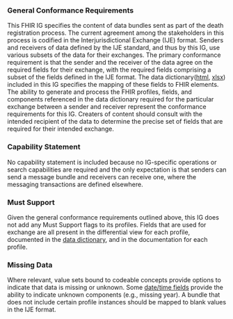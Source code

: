 ### General Conformance Requirements
This FHIR IG specifies the content of data bundles sent as part of the death registration process.
The current agreement among the stakeholders in this process is codified in the Interjurisdictional Exchange (IJE) format.
Senders and receivers of data defined by the IJE standard, and thus by this IG, use various subsets of the data for their exchanges.  The primary conformance requirement is that the sender and the receiver of the data agree on the required fields for their exchange, with the required fields comprising a subset of the fields defined in the IJE format.   The data dictionary([html](DeathRecordDataDictionary.html), [xlsx](IJE_File_Layouts_and_FHIR_Mapping_24-06-21.csv)) included in this IG specifies the mapping of these fields to FHIR elements.  The ability to generate and process the FHIR profiles, fields, and components referenced in the data dictionary required for the particular exchange between a sender and receiver represent the conformance requirements for this IG.   Creaters of content should consult with the intended recipient of the data to determine the precise set of fields that are required for their intended exchange.

### Capability Statement
No capability statement is included because no IG-specific operations or search capabilities are required and the only expectation is that senders can send a message bundle and receivers can receive one, where the messaging transactions are defined elsewhere.

### Must Support
Given the general conformance requirements outlined above, this IG does not add any Must Support flags to its profiles.  Fields that are used for exchange are all present in the differential view for each profile, documented in the [data dictionary](DeathRecordDataDictionary.html), and in the documentation for each profile.

### Missing Data
Where relevant, value sets bound to codeable concepts provide options to indicate that data is missing or unknown.   Some [date/time fields]({{site.data.fhir.ver.hl7fhirusvrcommonlibrary}}/usage.html#partial-dates-and-times) provide the ability to indicate unknown components (e.g., missing year). A bundle that does not include certain profile instances should be mapped to blank values in the IJE format.
